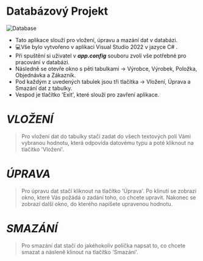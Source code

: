 # **Databázový Projekt**
![Database](https://user-images.githubusercontent.com/84340580/222165637-411cc718-ca2e-4bdb-866e-1f305e8edef4.png)<br/>
+ Tato aplikace slouží pro vložení, úpravu a mazání dat v databázi.<br/>
+ 💻Vše bylo vytvořeno v aplikaci Visual Studio 2022 v jazyce C# .<br/>
+ Při spuštění si uživatel v **_app.config_** souboru zvolí vše potřebné pro pracování v databázi.<br/>
+ Následně se otevře okno s pěti tabulkami -> Výrobce, Výrobek, Položka, Objednávka a Zákazník.<br/>
+ Pod každým z uvedených tabulek jsou tři tlačítka -> Vložení, Úprava a Smazání dat z tabulky.<br/>
+ Vespod je tlačítko 'Exit', které slouží pro zavření aplikace.<br/>
# *VLOŽENÍ*
> Pro vložení dat do tabulky stačí zadat do všech textových polí Vámi vybranou hodnotu, která odpovída datovému typu a poté kliknout na tlačítko 'Vložení'.
# *ÚPRAVA*
> Pro úpravu dat stačí kliknout na tlačítko 'Úprava'. Po klinutí se zobrazí okno, které Vás požádá o zadání toho, co chcete upravit. Nakonec se zobrazí další okno, do kterého napíšete upravenou hodnotu.
# *SMAZÁNÍ*
> Pro smazání dat stačí do jakéhokoliv políčka napsat to, co chcete smazat a násleně klinout na tlačítko 'Smazání'.
